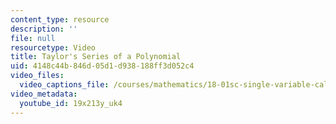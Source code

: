 ```yaml
---
content_type: resource
description: ''
file: null
resourcetype: Video
title: Taylor's Series of a Polynomial
uid: 4148c44b-846d-05d1-d938-188ff3d052c4
video_files:
  video_captions_file: /courses/mathematics/18-01sc-single-variable-calculus-fall-2010/unit-5-exploring-the-infinite/part-b-taylor-series/session-98-taylors-series/taylors-series-of-a-polynomial/19x213y_uk4.vtt
video_metadata:
  youtube_id: 19x213y_uk4
---
```

